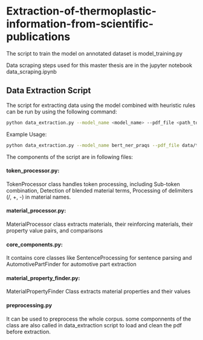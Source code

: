# Extraction-of-thermoplastic-information-from-scientific-publications

The script to train the model on annotated dataset is model_training.py

Data scraping steps used for this master thesis are in the jupyter notebook data_scraping.ipynb

## Data Extraction Script

The script for extracting data using the model combined with heuristic rules can be run by using the following command:

```bash
python data_extraction.py --model_name <model_name> --pdf_file <path_to_pdf_file>
```
Example Usage:
```bash
python data_extraction.py --model_name bert_ner_praqs --pdf_file data/test.pdf
```

The components of the script are in following files:


#### token_processor.py:
TokenProcessor class handles token processing, including Sub-token combination, Detection of blended material terms, Processing of delimiters (/, +, -) in material names.


#### material_processor.py: 
MaterialProcessor class extracts materials, their reinforcing materials, their property value pairs, and comparisons


#### core_components.py: 
It contains core classes like SentenceProcessing for sentence parsing and AutomotivePartFinder for automotive part extraction


#### material_property_finder.py: 
MaterialPropertyFinder Class extracts material properties and their values

#### preprocessing.py 
It can be used to preprocess the whole corpus. some componnents of the class are also called in data_extraction script to load and clean the pdf before extraction.
